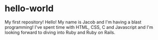 # hello-world
My first repository!
Hello! My name is Jacob and I'm having a blast programming! I've spent time with HTML, CSS, C and Javascript and I'm looking forward to diving into Ruby and Ruby on Rails. 
